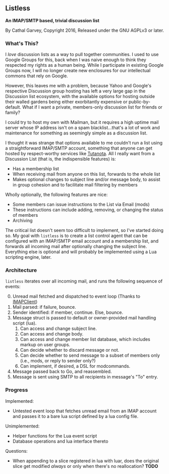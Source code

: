 ## Listless
**An IMAP/SMTP based, trivial discussion list**

By Cathal Garvey, Copyright 2016, Released under the GNU AGPLv3 or later.

### What's This?
I *love* discussion lists as a way to pull together communities. I used to use
Google Groups for this, back when I was naive enough to think they respected my
rights as a human being. While I participate in existing Google Groups now, I
will no longer create new enclosures for our intellectual commons that rely on
Google.

However, this leaves me with a problem, because Yahoo and Google's respective
Discussion group hosting has left a very large gap in the Discussion list
ecosystem, with the available options for hosting outside their walled gardens
being either exorbitantly expensive or public-by-default. What if I want a
private, members-only discussion list for friends or family?

I could try to host my own with Mailman, but it requires a high uptime mail server
whose IP address isn't on a spam blacklist...that's a lot of work and maintenance
for something as seemingly simple as a discussion list.

I thought it was strange that options available to me couldn't run a list using
a straightforward IMAP/SMTP account, something that anyone can get hosted by
respect-worthy services like [Tutanota](). All I really want from a Discussion
List (that is, the indispensible features) is:

* Has a membership list
* When receiving mail from anyone on this list, forwards to the whole list
* Makes optional changes to subject line and/or message body, to assist in
  group cohesion and to facilitate mail filtering by members

Wholly optionally, the following features are nice:

* Some members can issue instructions to the List via Email (mods)
* These instructions can include adding, removing, or changing the status of
  members
* Archiving

The critical list doesn't seem too difficult to implement, so I've started doing
so. My goal with `listless` is to create a list control agent that can be configured
with an IMAP/SMTP email account and a membership list, and forwards all incoming
mail after optionally changing the subject line. Everything else is optional and
will probably be implemented using a Lua scripting engine, later.

### Architecture
`listless` iterates over all incoming mail, and runs the following sequence of
events:

0. Unread mail fetched and dispatched to event loop (Thanks to [IMAPClient](github.com/tgulacsi/imapclient))
1. Mail parsed: if failure, bounce.
2. Sender identified: if member, continue. Else, bounce.
3. Message struct is passed to default or owner-provided mail handling script (lua).
    1. Can access and change subject line.
    2. Can access and change body.
    3. Can access and change member list database, which includes markup on user groups.
    4. Can decide whether to discard message or not.
    5. Can decide whether to send message to a subset of members only (i.e., mods, or reply to sender only?)
    6. Can implement, if desired, a DSL for modcommands.
4. Message passed back to Go, and reassembled.
5. Message is sent using SMTP to all recipients in message's "To" entry.

### Progress
Implemented:

* Untested event loop that fetches unread email from an IMAP account and passes it
  to a bare lua script defined by a lua config file.

Unimplemented:

* Helper functions for the Lua event script
* Database operations and lua interface thereto

Questions:

* When appending to a slice registered in lua with luar, does the original slice
  get modified *always* or only when there's no reallocation? **TODO**
